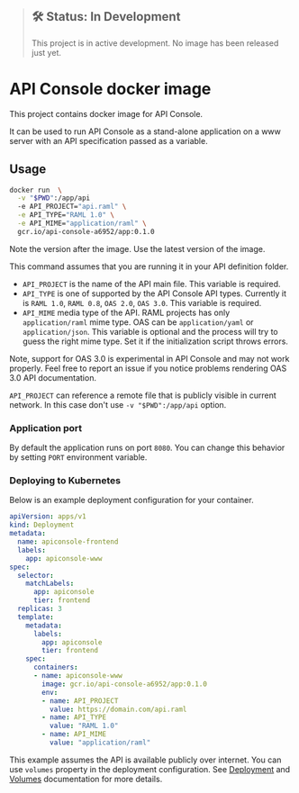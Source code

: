 > ## 🛠 Status: In Development
> This project is in active development. No image has been released just yet.


# API Console docker image

This project contains docker image for API Console.

It can be used to run API Console as a stand-alone application on a www server
with an API specification passed as a variable.

## Usage

```bash
docker run  \
  -v "$PWD":/app/api
  -e API_PROJECT="api.raml" \
  -e API_TYPE="RAML 1.0" \
  -e API_MIME="application/raml" \
  gcr.io/api-console-a6952/app:0.1.0
```

Note the version after the image. Use the latest version of the image.

This command assumes that you are running it in your API definition folder.

-   `API_PROJECT` is the name of the API main file. This variable is required.
-   `API_TYPE` is one of supported by the API Console API types. Currently it is `RAML 1.0`, `RAML 0.8`, `OAS 2.0`, `OAS 3.0`. This variable is required.
-   `API_MIME` media type of the API. RAML projects has only `application/raml` mime type. OAS can be `application/yaml` or `application/json`. This variable is optional and the process will try to guess the right mime type. Set it if the initialization script throws errors.

Note, support for OAS 3.0 is experimental in API Console and may not work properly. Feel free to report an issue if you notice problems rendering OAS 3.0 API documentation.

`API_PROJECT` can reference a remote file that is publicly visible in current network. In this case don't use `-v "$PWD":/app/api` option.

### Application port

By default the application runs on port `8080`. You can change this behavior by setting `PORT` environment variable.

### Deploying to Kubernetes

Below is an example deployment configuration for your container.

```yaml
apiVersion: apps/v1
kind: Deployment
metadata:
  name: apiconsole-frontend
  labels:
    app: apiconsole-www
spec:
  selector:
    matchLabels:
      app: apiconsole
      tier: frontend
  replicas: 3
  template:
    metadata:
      labels:
        app: apiconsole
        tier: frontend
    spec:
      containers:
      - name: apiconsole-www
        image: gcr.io/api-console-a6952/app:0.1.0
        env:
        - name: API_PROJECT
          value: https://domain.com/api.raml
        - name: API_TYPE
          value: "RAML 1.0"
        - name: API_MIME
          value: "application/raml"
```

This example assumes the API is available publicly over internet. You can use `volumes` property in the deployment configuration.
See [Deployment](https://kubernetes.io/docs/concepts/workloads/controllers/deployment/) and [Volumes](https://kubernetes.io/docs/concepts/storage/volumes/) documentation
for more details.
